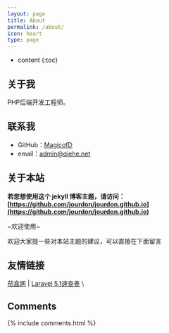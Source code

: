 ```yaml
---
layout: page
title: About
permalink: /about/
icon: heart
type: page
---
```


* content
{:toc}

## 关于我


PHP后端开发工程师。


## 联系我

* GitHub：[MagicofD](https://github.com/MagicofD)
* email：admin@qiehe.net


## 关于本站

**若您想使用这个 jekyll 博客主题，请访问：[https://github.com/jourdon/jourdon.github.io](https://github.com/jourdon/jourdon.github.io)**

~欢迎使用~

欢迎大家提一些对本站主题的建议，可以直接在下面留言


## 友情链接

[茄盒网](http://www.qiehe.net) \| [Laravel 5.1速查表](http://www.qiehe.net/search/index.html) \

## Comments

{% include comments.html %}
